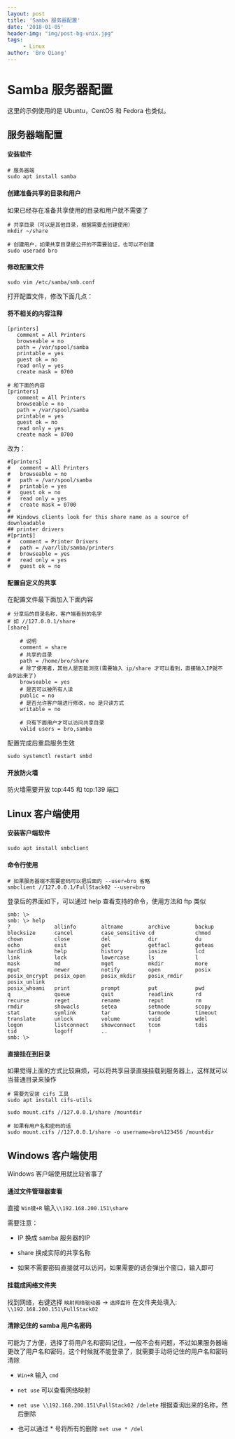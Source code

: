 ```yaml
---
layout: post
title: 'Samba 服务器配置'
date: '2018-01-05'
header-img: "img/post-bg-unix.jpg"
tags:
     - Linux
author: 'Bro Qiang'
---
```


# Samba 服务器配置

这里的示例使用的是 Ubuntu，CentOS 和 Fedora 也类似。

## 服务器端配置

#### 安装软件

```shell
# 服务器端
sudo apt install samba
```

#### 创建准备共享的目录和用户

如果已经存在准备共享使用的目录和用户就不需要了

```shell
# 共享目录（可以是其他目录，根据需要去创建使用）
mkdir ~/share

# 创建用户，如果共享目录是公开的不需要验证，也可以不创建
sudo useradd bro
```

#### 修改配置文件

```shell
sudo vim /etc/samba/smb.conf
```

打开配置文件，修改下面几点：

#### 将不相关的内容注释

```shell
[printers]
   comment = All Printers
   browseable = no
   path = /var/spool/samba
   printable = yes 
   guest ok = no
   read only = yes 
   create mask = 0700

# 和下面的内容
[printers]
   comment = All Printers
   browseable = no
   path = /var/spool/samba
   printable = yes 
   guest ok = no
   read only = yes 
   create mask = 0700
```

改为：

```shell
#[printers]
#   comment = All Printers
#   browseable = no
#   path = /var/spool/samba
#   printable = yes
#   guest ok = no
#   read only = yes
#   create mask = 0700
#
## Windows clients look for this share name as a source of downloadable
## printer drivers
#[print$]
#   comment = Printer Drivers
#   path = /var/lib/samba/printers
#   browseable = yes
#   read only = yes
#   guest ok = no
```

#### 配置自定义的共享

在配置文件最下面加入下面内容

```shell
# 分享后的目录名称，客户端看到的名字
# 如 //127.0.0.1/share
[share]

    # 说明
    comment = share
    # 共享的目录
    path = /home/bro/share
    # 除了使用者，其他人是否能浏览(需要输入 ip/share 才可以看到，直接输入IP就不会列出来了)
    browseable = yes 
    # 是否可以被所有人读
    public = no
    # 是否允许客户端进行修改，no 是只读方式
    writable = no
    
    # 只有下面用户才可以访问共享目录
    valid users = bro,samba

```

配置完成后重启服务生效

```shell
sudo systemctl restart smbd
```

#### 开放防火墙

防火墙需要开放 tcp:445 和 tcp:139 端口

## Linux 客户端使用

#### 安装客户端软件

```shell
sudo apt install smbclient
```

#### 命令行使用

```shell
# 如果服务器端不需要密码可以把后面的 --user=bro 省略
smbclient //127.0.0.1/FullStack02 --user=bro
```

登录后的界面如下，可以通过 help 查看支持的命令，使用方法和 ftp 类似

```shell
smb: \> 
smb: \> help
?              allinfo        altname        archive        backup         
blocksize      cancel         case_sensitive cd             chmod          
chown          close          del            dir            du             
echo           exit           get            getfacl        geteas         
hardlink       help           history        iosize         lcd            
link           lock           lowercase      ls             l              
mask           md             mget           mkdir          more           
mput           newer          notify         open           posix          
posix_encrypt  posix_open     posix_mkdir    posix_rmdir    posix_unlink   
posix_whoami   print          prompt         put            pwd            
q              queue          quit           readlink       rd             
recurse        reget          rename         reput          rm             
rmdir          showacls       setea          setmode        scopy          
stat           symlink        tar            tarmode        timeout        
translate      unlock         volume         vuid           wdel           
logon          listconnect    showconnect    tcon           tdis           
tid            logoff         ..             !              
smb: \> 
```

#### 直接挂在到目录

如果觉得上面的方式比较麻烦，可以将共享目录直接挂载到服务器上，这样就可以当普通目录来操作

```shell
# 需要先安装 cifs 工具
sudo apt install cifs-utils

sudo mount.cifs //127.0.0.1/share /mountdir

# 如果有用户名和密码的话
sudo mount.cifs //127.0.0.1/share -o username=bro%123456 /mountdir
```

## Windows 客户端使用

Windows 客户端使用就比较省事了

#### 通过文件管理器查看

直接 `Win键+R` 输入`\\192.168.200.151\share`

需要注意：

- IP 换成 samba 服务器的IP

- share 换成实际的共享名称

- 如果不需要密码直接就可以访问，如果需要的话会弹出个窗口，输入即可

#### 挂载成网络文件夹

找到网络，右键选择 `映射网络驱动器` -> `选择盘符`  在文件夹处填入: `\\192.168.200.151\FullStack02`

#### 清除记住的 samba 用户名密码

可能为了方便，选择了将用户名和密码记住，一般不会有问题，不过如果服务器端更改了用户名和密码，这个时候就不能登录了，就需要手动将记住的用户名和密码清除

- `Win+R` 输入 `cmd`

- `net use` 可以查看网络映射

- `net use \\192.168.200.151\FullStack02 /delete` 根据查询出来的名称，然后删除

- 也可以通过 * 号将所有的删除 `net use * /del`

